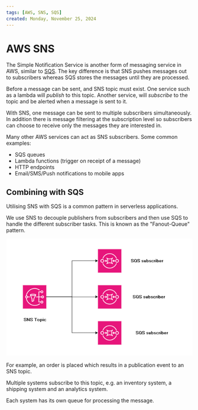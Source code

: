 ```yaml
---
tags: [AWS, SNS, SQS]
created: Monday, November 25, 2024
---
```


# AWS SNS

The Simple Notification Service is another form of messaging service in AWS,
similar to [SQS](AWS_SQS.md). The key difference is that SNS pushes messages out
to subscribers whereas SQS stores the messages until they are processed.

Before a message can be sent, and SNS topic must exist. One service such as a
lambda will _publish_ to this topic. Another service, will _subscribe_ to the
topic and be alerted when a message is sent to it.

With SNS, one message can be sent to multiple subscribers simultaneously. In
addition there is message filtering at the subscription level so subscribers can
choose to receive only the messages they are interested in.

Many other AWS services can act as SNS subscribers. Some common examples:

- SQS queues
- Lambda functions (trigger on receipt of a message)
- HTTP endpoints
- Email/SMS/Push notifications to mobile apps

## Combining with SQS

Utilising SNS with SQS is a common pattern in serverless applications.

We use SNS to decouple publishers from subscribers and then use SQS to handle
the different subscriber tasks. This is known as the "Fanout-Queue" pattern.

![SQS fanout pattern](static/sns-example.png)

For example, an order is placed which results in a publication event to an SNS
topic.

Multiple systems subscribe to this topic, e.g. an inventory system, a shipping
system and an analytics system.

Each system has its own queue for processing the message.
